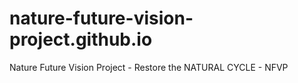# nature-future-vision-project.github.io
Nature Future Vision Project - Restore the NATURAL CYCLE - NFVP
